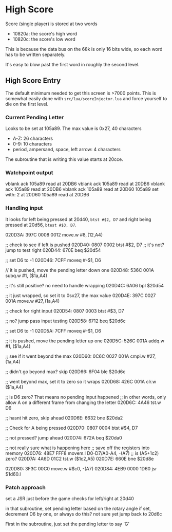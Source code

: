 # High Score

Score (single player) is stored at two words

- 10820a: the score's high word
- 10820c: the score's low word

This is because the data bus on the 68k is only 16 bits wide, so each word has to be written separately.

It's easy to blow past the first word in roughly the second level.

## High Score Entry

The default minimum needed to get this screen is >7000 points. This is somewhat easily done with `src/lua/scoreInjector.lua` and force yourself to die on the first level.

### Current Pending Letter

Looks to be set at 105a89. The max value is 0x27, 40 characters

- A-Z: 26 characters
- 0-9: 10 characters
- period, ampersand, space, left arrow: 4 characters

The subroutine that is writing this value starts at 20cce.

### Watchpoint output

vblank ack
105a89 read at 20DB6
vblank ack
105a89 read at 20DB6
vblank ack
105a89 read at 20DB6
vblank ack
105a89 read at 20D60
105a89 set with: 2 at 20D60
105a89 read at 20DB6

### Handling input

It looks for left being pressed at 20d40, `btst #$2, D7` and right being pressed at 20d56, `btest #$3, D7`.

020D3A: 397C 0008 0012 move.w #$8, ($12,A4)

;; check to see if left is pushed
020D40: 0807 0002 btst #$2, D7
;; it's not? jump to test right
020D44: 670E beq $20d54

;; set D6 to -1
020D46: 7CFF moveq #-$1, D6

// it is pushed, move the pending letter down one
020D48: 536C 001A subq.w #1, ($1a,A4)

;; it's still positive? no need to handle wrapping
020D4C: 6A06 bpl $20d54

;; it just wrapped, so set it to 0sx27, the max value
020D4E: 397C 0027 001A move.w #$27, ($1a,A4)

;; check for right input
020D54: 0807 0003 btst #$3, D7

;; no? jump pass input testing
020D58: 6712 beq $20d6c

;; set D6 to -1
020D5A: 7CFF moveq #-$1, D6

;; it is pushed, move the pending letter up one
020D5C: 526C 001A addq.w #1, ($1a,A4)

;; see if it went beyond the max
020D60: 0C6C 0027 001A cmpi.w #$27, ($1a,A4)

;; didn't go beyond max? skip
020D66: 6F04 ble $20d6c

;; went beyond max, set it to zero so it wraps
020D68: 426C 001A clr.w ($1a,A4)

;; is D6 zero? That means no pending input happened
;; in other words, only allow A on a different frame from changing the letter
020D6C: 4A46 tst.w D6

;; hasnt hit zero, skip ahead
020D6E: 6632 bne $20da2

;; Check for A being pressed
020D70: 0807 0004 btst #$4, D7

;; not pressed? jump ahead
020D74: 672A beq $20da0

;; not really sure what is happening here
;; save off the registers into memory
020D76: 48E7 FFF8 movem.l D0-D7/A0-A4, -(A7)
;; is (A5+1c2) zero?
020D7A: 4A6D 01C2 tst.w ($1c2,A5)
020D7E: 660E bne $20d8e

020D80: 3F3C 00C0 move.w #$c0, -(A7)
020D84: 4EB9 0000 1D60 jsr $1d60.l

### Patch approach

set a JSR just before the game checks for left/right at 20d40

in that subroutine, set pending letter based on the rotary angle
if set, decrement D6 by one, or always do this? not sure yet
jump back to 20d6c

First in the subroutine, just set the pending letter to say 'G'
